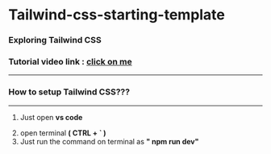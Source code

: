 # Tailwind-css-starting-template

<h3>Exploring Tailwind CSS</h3>

<h3>Tutorial video link : <a href="https://youtu.be/arftp8kFBBg?si=PYyJ-3yzKG8TwH5t">click on me</a></h3>
<hr>

<h3>How to setup Tailwind CSS???</h3>
<hr>

<ol>
  <li><p>Just open <strong> vs code </strong></p></li>
  <li>open terminal  <strong>( CTRL + ` )</strong> </li>
  <li>Just run the command on terminal as <strong>" npm run dev"</strong></li>
</ol>
